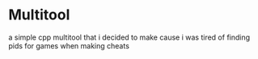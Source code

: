 # Multitool
a simple cpp multitool that i decided to make cause i was tired of finding pids for games when making cheats
